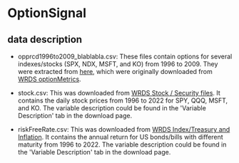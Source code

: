 # OptionSignal

## data description

* opprcd1996to2009_blablabla.csv: These files contain options for several indexes/stocks (SPX, NDX, MSFT, and KO) from 1996 to 2009. They were extracted from [here](https://www.dropbox.com/scl/fi/bq4h5ezzlebkh9evnd052/optionmWRDS_2010_05.zip?dl=0&oref=e&r=AB4WoH1qJwJ2ij0XMcuWbYxqiB66L6S8Rx-6VyWRhZdwIadT8o4WcDj-dCgQp44ys1rQ4Cysy_3BrG5DYqC_YjxENbMuaoDsCzFiVPnvLumd-HbkOzjjsdvZ-hPM0-PQQU8oCEtOPclskhjTYM18_TxTRF0CGbx9I7c073hRh7wRdjxUevLGGVSoHP3K9YPYGZE&sm=1), which were originally downloaded from [WRDS optionMetrics](https://wrds-www.wharton.upenn.edu/pages/get-data/optionmetrics-trial/ivy-db-us/options/option-prices/).

* stock.csv: This was downloaded from [WRDS Stock / Security files](https://wrds-www.wharton.upenn.edu/pages/get-data/center-research-security-prices-crsp/annual-update/stock-security-files/daily-stock-file/). It contains the daily stock prices from 1996 to 2022 for SPY, QQQ, MSFT, and KO. The variable description could be found in the 'Variable Description' tab in the download page.

* riskFreeRate.csv: This was downloaded from [WRDS Index/Treasury and Inflation](https://wrds-www.wharton.upenn.edu/pages/get-data/center-research-security-prices-crsp/annual-update/index-treasury-and-inflation/us-treasury-and-inflation-indexes/). It contains the annual return for US bonds/bills with different maturity from 1996 to 2022. The variable description could be found in the 'Variable Description' tab in the download page.

